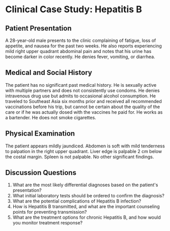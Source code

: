 # Clinical Case Study: Hepatitis B

## Patient Presentation

A 28-year-old male presents to the clinic complaining of fatigue, loss of appetite, and nausea for the past two weeks. He also reports experiencing mild right upper quadrant abdominal pain and notes that his urine has become darker in color recently. He denies fever, vomiting, or diarrhea.

## Medical and Social History

The patient has no significant past medical history. He is sexually active with multiple partners and does not consistently use condoms. He denies intravenous drug use but admits to occasional alcohol consumption.  He traveled to Southeast Asia six months prior and received all recommended vaccinations before his trip, but cannot be certain about the quality of the care or if he was actually dosed with the vaccines he paid for.  He works as a bartender. He does not smoke cigarettes.

## Physical Examination

The patient appears mildly jaundiced.  Abdomen is soft with mild tenderness to palpation in the right upper quadrant. Liver edge is palpable 2 cm below the costal margin. Spleen is not palpable.  No other significant findings.

## Discussion Questions

1. What are the most likely differential diagnoses based on the patient's presentation?
2. What initial laboratory tests should be ordered to confirm the diagnosis?
3. What are the potential complications of Hepatitis B infection?
4. How is Hepatitis B transmitted, and what are the important counseling points for preventing transmission?
5.  What are the treatment options for chronic Hepatitis B, and how would you monitor treatment response?